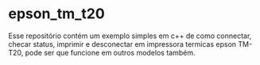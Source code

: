 # epson_tm_t20

Esse repositório contém um exemplo simples em c++ de como connectar, checar status, imprimir e desconectar em impressora termicas epson TM-T20, pode ser que funcione em outros modelos também.
